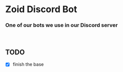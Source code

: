 # Zoid Discord Bot 
### One of our bots we use in our Discord server


<br>

## TODO
- [x] finish the base